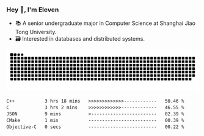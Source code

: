 ### Hey 👋, I'm Eleven

- 📚 A senior undergraduate major in Computer Science at Shanghai Jiao Tong University.
- 🗃️ Interested in databases and distributed systems.

![github contribution grid snake animation](https://raw.githubusercontent.com/El-even-11/El-even-11/output/github-contribution-grid-snake.svg)

<!--START_SECTION:waka-->

```txt
C++           3 hrs 18 mins   >>>>>>>>>>>>>------------   50.46 %
C             3 hrs 2 mins    >>>>>>>>>>>>-------------   46.55 %
JSON          9 mins          >------------------------   02.39 %
CMake         1 min           -------------------------   00.39 %
Objective-C   0 secs          -------------------------   00.22 %
```

<!--END_SECTION:waka-->
